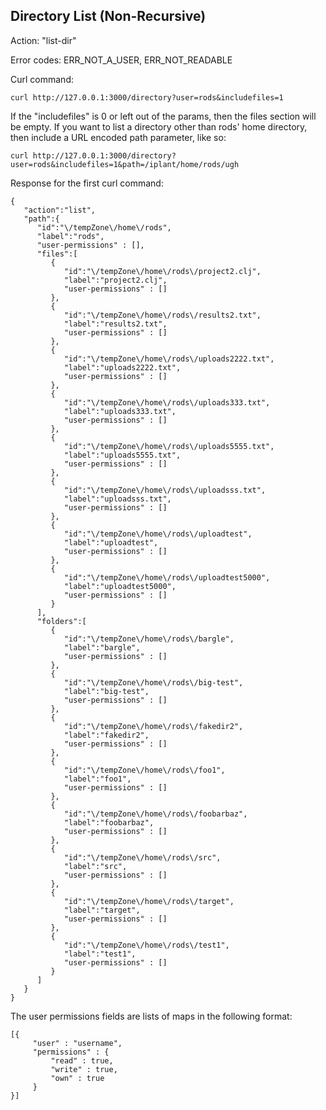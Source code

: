 Directory List (Non-Recursive)
------------------------------
Action: "list-dir"

Error codes: ERR_NOT_A_USER, ERR_NOT_READABLE

Curl command:

    curl http://127.0.0.1:3000/directory?user=rods&includefiles=1

If the "includefiles" is 0 or left out of the params, then the files section will be empty.
If you want to list a directory other than rods' home directory, then include a URL encoded
path parameter, like so:

    curl http://127.0.0.1:3000/directory?user=rods&includefiles=1&path=/iplant/home/rods/ugh

Response for the first curl command:

    {
       "action":"list",
       "path":{
          "id":"\/tempZone\/home\/rods",
          "label":"rods",
          "user-permissions" : [], 
          "files":[
             {
                "id":"\/tempZone\/home\/rods\/project2.clj",
                "label":"project2.clj",
                "user-permissions" : []
             },
             {
                "id":"\/tempZone\/home\/rods\/results2.txt",
                "label":"results2.txt",
                "user-permissions" : []
             },
             {
                "id":"\/tempZone\/home\/rods\/uploads2222.txt",
                "label":"uploads2222.txt",
                "user-permissions" : []
             },
             {
                "id":"\/tempZone\/home\/rods\/uploads333.txt",
                "label":"uploads333.txt",
                "user-permissions" : []
             },
             {
                "id":"\/tempZone\/home\/rods\/uploads5555.txt",
                "label":"uploads5555.txt",
                "user-permissions" : []
             },
             {
                "id":"\/tempZone\/home\/rods\/uploadsss.txt",
                "label":"uploadsss.txt",
                "user-permissions" : []
             },
             {
                "id":"\/tempZone\/home\/rods\/uploadtest",
                "label":"uploadtest",
                "user-permissions" : []
             },
             {
                "id":"\/tempZone\/home\/rods\/uploadtest5000",
                "label":"uploadtest5000",
                "user-permissions" : []
             }
          ],
          "folders":[
             {
                "id":"\/tempZone\/home\/rods\/bargle",
                "label":"bargle",
                "user-permissions" : []
             },
             {
                "id":"\/tempZone\/home\/rods\/big-test",
                "label":"big-test",
                "user-permissions" : []
             },
             {
                "id":"\/tempZone\/home\/rods\/fakedir2",
                "label":"fakedir2",
                "user-permissions" : []
             },
             {
                "id":"\/tempZone\/home\/rods\/foo1",
                "label":"foo1",
                "user-permissions" : []
             },
             {
                "id":"\/tempZone\/home\/rods\/foobarbaz",
                "label":"foobarbaz",
                "user-permissions" : []
             },
             {
                "id":"\/tempZone\/home\/rods\/src",
                "label":"src",
                "user-permissions" : []
             },
             {
                "id":"\/tempZone\/home\/rods\/target",
                "label":"target",
                "user-permissions" : []
             },
             {
                "id":"\/tempZone\/home\/rods\/test1",
                "label":"test1",
                "user-permissions" : []
             }
          ]
       }
    }

The user permissions fields are lists of maps in the following format:

    [{
         "user" : "username",
         "permissions" : {
             "read" : true,
             "write" : true,
             "own" : true
         }      
    }]

